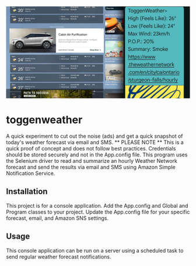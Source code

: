 ![](https://github.com/ajmazepa/toggenweather/blob/main/img/toggenweather.jpg)

# toggenweather
A quick experiment to cut out the noise (ads) and get a quick snapshot of today's weather forecast via email and SMS. ** PLEASE NOTE ** This is a quick proof of concept and does not follow best practices. Credentials should be stored securely and not in the App.config file. This program uses the Selenium driver to read and summarize an hourly Weather Network forecast and send the results via email and SMS using Amazon Simple Notification Service.

## Installation
This project is for a console application. Add the App.config and Global and Program classes to your project. Update the App.config file for your specific forecast, email, and Amazon SNS settings.

## Usage
This console application can be run on a server using a scheduled task to send regular weather forecast notifications.